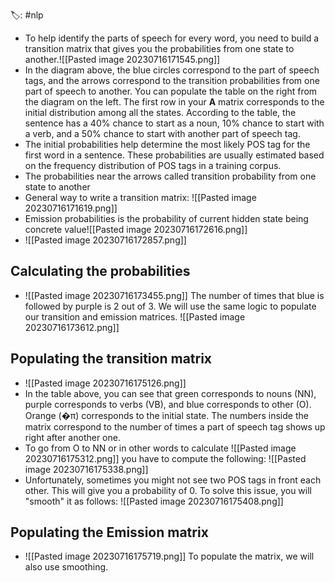 🏷️: #nlp 

- To help identify the parts of speech for every word, you need to build a transition matrix that gives you the probabilities from one state to another.![[Pasted image 20230716171545.png]]
- In the diagram above, the blue circles correspond to the part of speech tags, and the arrows correspond to the transition probabilities from one part of speech to another. You can populate the table on the right from the diagram on the left. The first row in your **A** matrix corresponds to the initial distribution among all the states. According to the table, the sentence has a 40% chance to start as a noun, 10% chance to start with a verb, and a 50% chance to start with another part of speech tag.
- The initial probabilities help determine the most likely POS tag for the first word in a sentence. These probabilities are usually estimated based on the frequency distribution of POS tags in a training corpus.
- The probabilities near the arrows called transition probability from one state to another
- General way to write a transition matrix:	![[Pasted image 20230716171619.png]]
- Emission probabilities is the probability of current hidden state being concrete value![[Pasted image 20230716172616.png]]
- ![[Pasted image 20230716172857.png]]
## Calculating the probabilities

- ![[Pasted image 20230716173455.png]]
	The number of times that blue is followed by purple is 2 out of 3. We will use the same logic to populate our transition and emission matrices. 
	![[Pasted image 20230716173612.png]]
## Populating the transition matrix

- ![[Pasted image 20230716175126.png]]
- In the table above, you can see that green corresponds to nouns (NN), purple corresponds to verbs (VB), and blue corresponds to other (O). Orange (�π) corresponds to the initial state. The numbers inside the matrix correspond to the number of times a part of speech tag shows up right after another one.
- To go from O to NN or in other words to calculate ![[Pasted image 20230716175312.png]] you have to compute the following:
	![[Pasted image 20230716175338.png]]
- Unfortunately, sometimes you might not see two POS tags in front each other. This will give you a probability of 0. To solve this issue, you will "smooth" it as follows:
	![[Pasted image 20230716175408.png]]

## Populating the Emission matrix
- ![[Pasted image 20230716175719.png]]
	To populate the matrix, we will also use smoothing.